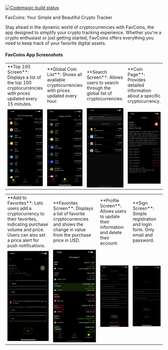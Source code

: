 [![Codemagic build status](https://api.codemagic.io/apps/663f3e0648462cda5438cfe1/663f3e0648462cda5438cfe0/status_badge.svg)](https://codemagic.io/app/663f3e0648462cda5438cfe1/663f3e0648462cda5438cfe0/latest_build)

FavCoins: Your Simple and Beautiful Crypto Tracker

Stay ahead in the dynamic world of cryptocurrencies with FavCoins, 
the app designed to simplify your crypto tracking experience. 
Whether you're a crypto enthusiast or just getting started, 
FavCoins offers everything you need to keep track of your favorite digital assets.


#### FavCoins App Screenshots

<table>
<tr>
    <td>**Top 100 Screen**: Displays a list of the top 100 cryptocurrencies with prices updated every 15 minutes.</td>
    <td>**Global Coin List**: Shows all available cryptocurrencies with prices updated every hour.</td>
    <td>**Search Screen**: Allows users to search through the global list of cryptocurrencies.</td>
    <td>**Coin Page**: Provides detailed information about a specific cryptocurrency.</td>
   </tr>
  <tr>
    <td><img src="/assets/screens/top_100_screen.png" width="200"></td>
    <td><img src="/assets/screens/global_coin_list.png" width="200"></td>
    <td><img src="/assets/screens/search_screen.png" width="200"></td>
    <td><img src="/assets/screens/coin_page.png" width="200"></td>
  </tr>
 </table>



<table>
<tr>
    <td>**Add to Favorites**: Lets users add a cryptocurrency to their favorites, indicating purchase volume and price. Users can also set a price alert for push notifications.</td>
    <td>**Favorites Screen**: Displays a list of favorite cryptocurrencies and shows the change in value from the purchase price in USD.</td>
    <td>**Profile Screen**: Allows users to update their information and delete their account.</td>
    <td>**Sign Screen**: Simple registration and login form. Only email and password.</td>
</tr>
  <tr>
    <td><img src="/assets/screens/add_coin_to_faavorites.png" width="300"></td>
    <td><img src="/assets/screens/favorites_screen.png" width="300"></td>
    <td><img src="/assets/screens/profile_screen.png" width="300"></td>
    <td><img src="/assets/screens/sign_screen.png" width="300"></td>
  </tr>
 </table>
